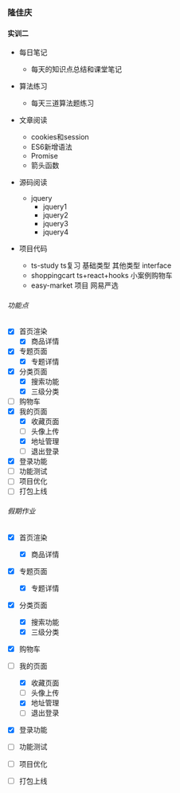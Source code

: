 ### 隆佳庆
#### 实训二
- 每日笔记
    - 每天的知识点总结和课堂笔记
- 算法练习
    - 每天三道算法题练习
- 文章阅读
    - cookies和session
    - ES6新增语法
    - Promise
    - 箭头函数
- 源码阅读
    - jquery  
        - jquery1
        - jquery2
        - jquery3
        - jquery4

- 项目代码

     - ts-study ts复习 基础类型 其他类型 interface
     - shoppingcart ts+react+hooks 小案例购物车
     - easy-market 项目  网易严选

###### 功能点
- [x] 首页渲染
    - [x] 商品详情
- [x] 专题页面
    - [x] 专题详情
- [x] 分类页面
    - [x] 搜索功能
    - [x] 三级分类
- [ ] 购物车
- [x] 我的页面
    - [x] 收藏页面
    - [ ] 头像上传
    - [x] 地址管理
    - [ ] 退出登录
- [x] 登录功能
- [ ] 功能测试
- [ ] 项目优化
- [ ] 打包上线

###### 假期作业
- [x] 首页渲染
    - [x] 商品详情
- [x] 专题页面
    - [x] 专题详情
- [x] 分类页面
    - [x] 搜索功能
    - [x] 三级分类
- [x] 购物车
- [ ] 我的页面
    - [x] 收藏页面
    - [ ] 头像上传
    - [x] 地址管理
    - [ ] 退出登录
- [x] 登录功能
- [ ] 功能测试
- [ ] 项目优化
- [ ] 打包上线





